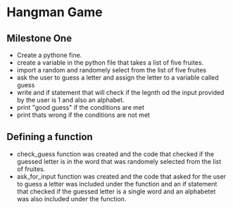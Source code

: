 # Hangman Game
## Milestone One

- Create a pythone fine.
- create a variable in the python file that takes a list of five fruites.
- import a random and randomely select from the list of five fruites
- ask the user to guess a letter and assign the letter to a variable called guess
- write and if statement that will check if the legnth od the input provided by the user is 1 and also an alphabet.
- print "good guess" if the conditions are met
- print thats wrong if the conditions are not met

## Defining a function
- check_guess function was created and the code that checked if the guessed letter is in the word that was randomely selected from the list of fruites.
- ask_for_input function was created and the code that asked for the user to guess a letter was included under the function and an if statement that checked if the guessed letter is a single word and an alphabetet was also included under the function.
